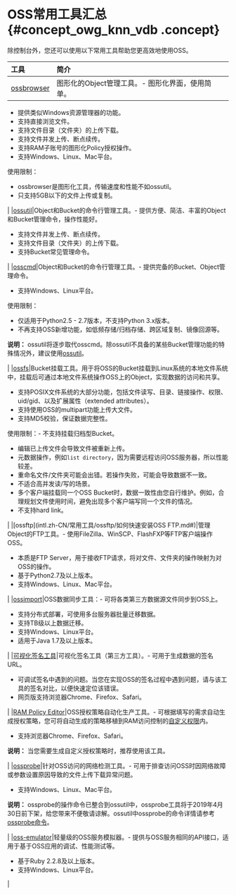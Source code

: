 # OSS常用工具汇总 {#concept_owg_knn_vdb .concept}

除控制台外，您还可以使用以下常用工具帮助您更高效地使用OSS。

|工具|简介|
|:-|:-|
|[ossbrowser](intl.zh-CN/常用工具/图形化管理工具ossbrowser/快速开始.md#)|图形化的Object管理工具。-   图形化界面，使用简单。
-   提供类似Windows资源管理器的功能。
-   支持直接浏览文件。
-   支持文件目录（文件夹）的上传下载。
-   支持文件并发上传、断点续传。
-   支持RAM子账号的图形化Policy授权操作。
-   支持Windows、Linux、Mac平台。

使用限制：

-   ossbrowser是图形化工具，传输速度和性能不如ossutil。
-   只支持5GB以下的文件上传或复制。

|
|[ossutil](intl.zh-CN/常用工具/命令行工具ossutil/快速开始.md#)|Object和Bucket的命令行管理工具。-   提供方便、简洁、丰富的Object和Bucket管理命令，操作性能好。
-   支持文件并发上传、断点续传。
-   支持文件目录（文件夹）的上传下载。
-   支持Bucket常见管理命令。

|
|[osscmd](intl.zh-CN/常用工具/osscmd/快速安装.md#)|Object和Bucket的命令行管理工具。-   提供完备的Bucket、Object管理命令。
-   支持Windows、Linux平台。

使用限制：

-   仅适用于Python2.5 - 2.7版本，不支持Python 3.x版本。
-   不再支持OSS新增功能，如低频存储/归档存储、跨区域复制、镜像回源等。

**说明：** ossutil将逐步取代osscmd。除ossutil不具备的某些Bucket管理功能的特殊情况外，建议使用[ossutil](intl.zh-CN/常用工具/命令行工具ossutil/快速开始.md#)。

|
|[ossfs](intl.zh-CN/常用工具/ossfs/快速安装.md#)|Bucket挂载工具。用于将OSS的Bucket挂载到Linux系统的本地文件系统中，挂载后可通过本地文件系统操作OSS上的Object，实现数据的访问和共享。

-   支持POSIX文件系统的大部分功能，包括文件读写、目录、链接操作、权限、uid/gid、以及扩展属性（extended attributes）。
-   支持使用OSS的multipart功能上传大文件。
-   支持MD5校验，保证数据完整性。

使用限制：-   不支持挂载归档型Bucket。
-   编辑已上传文件会导致文件被重新上传。
-   元数据操作，例如`list directory`，因为需要远程访问OSS服务器，所以性能较差。
-   重命名文件/文件夹可能会出错。若操作失败，可能会导致数据不一致。
-   不适合高并发读/写的场景。
-   多个客户端挂载同一个OSS Bucket时，数据一致性由您自行维护。例如，合理规划文件使用时间，避免出现多个客户端写同一个文件的情况。
-   不支持hard link。

|
|[ossftp](intl.zh-CN/常用工具/ossftp/如何快速安装OSS FTP.md#)|管理Object的FTP工具。-   使用FileZilla、WinSCP、FlashFXP等FTP客户端操作OSS。
-   本质是FTP Server，用于接收FTP请求，将对文件、文件夹的操作映射为对OSS的操作。
-   基于Python2.7及以上版本。
-   支持Windows、Linux、Mac平台。

|
|[ossimport](intl.zh-CN/常用工具/数据迁移工具ossimport/说明及配置.md#)|OSS数据同步工具：-   可将各类第三方数据源文件同步到OSS上。
-   支持分布式部署，可使用多台服务器批量迁移数据。
-   支持TB级以上数据迁移。
-   支持Windows、Linux平台。
-   适用于Java 1.7及以上版本。

|
|[可视化签名工具](https://bbs.aliyun.com/read/233851.html)|可视化签名工具（第三方工具）。-   可用于生成数据的签名URL。
-   可调试签名中遇到的问题。当您在实现OSS的签名过程中遇到问题，请与该工具的签名对比，以便快速定位该错误。
-   网页版支持浏览器Chrome、Firefox、Safari。

|
|[RAM Policy Editor](http://gosspublic.alicdn.com/ram-policy-editor/index.html)|OSS授权策略自动化生产工具。-   可根据填写的需求自动生成授权策略，您可将自动生成的策略移植到RAM访问控制的[自定义权限](https://ram.console.aliyun.com/policies/new)内。
-   支持浏览器Chrome、Firefox、Safari。

**说明：** 当您需要生成自定义授权策略时，推荐使用该工具。

|
|[ossprobe](intl.zh-CN/常用工具/ossprobe（即将下线）.md#)|针对OSS访问的网络检测工具。-   可用于排查访问OSS时因网络故障或参数设置原因导致的文件上传下载异常问题。
-   支持Windows、Linux、Mac平台。

**说明：** ossprobe的操作命令已整合到ossutil中，ossprobe工具将于2019年4月30日前下架，给您带来不便敬请谅解。ossutil中ossprobe的命令详情请参考[ossprobe命令](intl.zh-CN/常用工具/命令行工具ossutil/有关Bucket的命令.md#section_njd_yzz_zgb)。

|
|[oss-emulator](https://github.com/aliyun/oss-emulator)|轻量级的OSS服务模拟器。-   提供与OSS服务相同的API接口，适用于基于OSS应用的调试、性能测试等。
-   基于Ruby 2.2.8及以上版本。
-   支持Windows、Linux平台。

|

